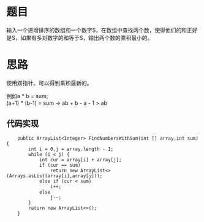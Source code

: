 # 题目

输入一个递增排序的数组和一个数字S，在数组中查找两个数，使得他们的和正好是S，如果有多对数字的和等于S，输出两个数的乘积最小的。

# 思路

使用双指针。可以得到乘积最新的。

例如a * b = sum; <br>
(a+1) * (b-1) = sum -> ab + b - a - 1 > ab

## 代码实现


```
    public ArrayList<Integer> FindNumbersWithSum(int [] array,int sum) {
        int i = 0,j = array.length - 1;
        while (i < j) {
            int cur = array[i] + array[j];
            if (cur == sum)
                return new ArrayList<>(Arrays.asList(array[i],array[j]));
            else if (cur < sum)
                i++;
            else
                j--;
        }
        return new ArrayList<>();
    }
```
